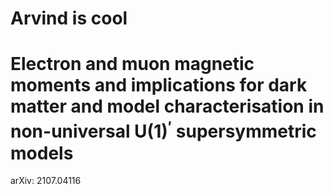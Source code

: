 # Arvind is cool
# Electron and muon magnetic moments and implications for dark matter and model characterisation in non-universal U(1)$^\prime$ supersymmetric models
arXiv: 2107.04116
